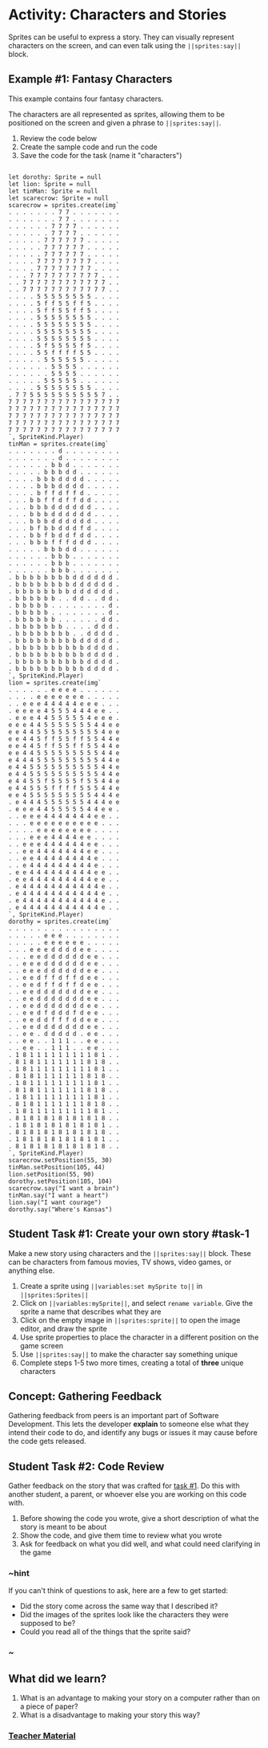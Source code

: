 # Activity: Characters and Stories

Sprites can be useful to express a story. They can visually represent characters on the screen, and can even talk using the ``||sprites:say||`` block.

## Example #1: Fantasy Characters

This example contains four fantasy characters.

The characters are all represented as sprites, allowing them to be positioned on the screen and given a phrase to ``||sprites:say||``.

1. Review the code below
2. Create the sample code and run the code
3. Save the code for the task (name it "characters")

```blocks

let dorothy: Sprite = null
let lion: Sprite = null
let tinMan: Sprite = null
let scarecrow: Sprite = null
scarecrow = sprites.create(img`
. . . . . . . 7 7 . . . . . . . 
. . . . . . . 7 7 . . . . . . . 
. . . . . . 7 7 7 7 . . . . . . 
. . . . . . 7 7 7 7 . . . . . . 
. . . . . 7 7 7 7 7 7 . . . . . 
. . . . . 7 7 7 7 7 7 . . . . . 
. . . . . 7 7 7 7 7 7 . . . . . 
. . . . 7 7 7 7 7 7 7 7 . . . . 
. . . . 7 7 7 7 7 7 7 7 . . . . 
. . . 7 7 7 7 7 7 7 7 7 7 . . . 
. . 7 7 7 7 7 7 7 7 7 7 7 7 . . 
. . 7 7 7 7 7 7 7 7 7 7 7 7 . . 
. . . . 5 5 5 5 5 5 5 5 . . . . 
. . . . 5 f f 5 5 f f 5 . . . . 
. . . . 5 f f 5 5 f f 5 . . . . 
. . . . 5 5 5 5 5 5 5 5 . . . . 
. . . . 5 5 5 5 5 5 5 5 . . . . 
. . . . 5 5 5 5 5 5 5 5 . . . . 
. . . . 5 5 5 5 5 5 5 5 . . . . 
. . . . 5 f 5 5 5 5 f 5 . . . . 
. . . . 5 5 f f f f 5 5 . . . . 
. . . . . 5 5 5 5 5 5 . . . . . 
. . . . . . 5 5 5 5 . . . . . . 
. . . . . . 5 5 5 5 . . . . . . 
. . . . . 5 5 5 5 5 . . . . . . 
. . . . 5 5 5 5 5 5 5 5 . . . . 
. 7 7 5 5 5 5 5 5 5 5 5 5 7 . . 
7 7 7 7 7 7 7 7 7 7 7 7 7 7 7 7 
7 7 7 7 7 7 7 7 7 7 7 7 7 7 7 7 
7 7 7 7 7 7 7 7 7 7 7 7 7 7 7 7 
7 7 7 7 7 7 7 7 7 7 7 7 7 7 7 7 
7 7 7 7 7 7 7 7 7 7 7 7 7 7 7 7 
`, SpriteKind.Player)
tinMan = sprites.create(img`
. . . . . . . d . . . . . . . . 
. . . . . . . d . . . . . . . . 
. . . . . . b b d . . . . . . . 
. . . . . b b b d d . . . . . . 
. . . . b b b d d d d . . . . . 
. . . . b b b d d d d . . . . . 
. . . . b f f d f f d . . . . . 
. . . b b f f d f f d d . . . . 
. . . b b b d d d d d d . . . . 
. . . b b b d d d d d d . . . . 
. . . b b b d d d d d d . . . . 
. . . b f b b d d d f d . . . . 
. . . b b f b d d f d d . . . . 
. . . b b b f f f d d d . . . . 
. . . . . b b b d d . . . . . . 
. . . . . . b b b . . . . . . . 
. . . . . . b b b . . . . . . . 
. . . . . . b b b . . . . . . . 
. b b b b b b b b d d d d d d . 
. b b b b b b b b d d d d d d . 
. b b b b b b b b d d d d d d . 
. b b b b b b . . d d . . d d . 
. b b b b b . . . . . . . . d . 
. b b b b b . . . . . . . . d . 
. b b b b b b . . . . . . d d . 
. b b b b b b b . . . . d d d . 
. b b b b b b b b . . d d d d . 
. b b b b b b b b b d d d d d . 
. b b b b b b b b b b d d d d . 
. b b b b b b b b b b d d d d . 
. b b b b b b b b b b d d d d . 
. b b b b b b b b b b d d d d . 
`, SpriteKind.Player)
lion = sprites.create(img`
. . . . . . e e e e . . . . . . 
. . . . e e e e e e e . . . . . 
. . e e e 4 4 4 4 4 e e e . . . 
. e e e e 4 5 5 5 4 4 4 e e . . 
. e e e 4 4 5 5 5 5 5 4 e e e . 
e e e 4 4 5 5 5 5 5 5 5 4 4 e e 
e e 4 4 5 5 5 5 5 5 5 5 5 4 e e 
e e 4 4 5 f f 5 5 f f 5 5 4 4 e 
e e 4 4 5 f f 5 5 f f 5 5 4 4 e 
e e 4 4 5 5 5 5 5 5 5 5 5 4 4 e 
e 4 4 4 5 5 5 5 5 5 5 5 5 4 4 e 
e 4 4 5 5 5 5 5 5 5 5 5 5 4 4 e 
e 4 4 5 5 5 5 5 5 5 5 5 5 4 4 e 
e 4 4 5 5 f 5 5 5 5 f 5 5 4 4 e 
e 4 4 5 5 5 f f f f 5 5 5 4 4 e 
e e 4 5 5 5 5 5 5 5 5 5 4 4 4 e 
. e 4 4 4 5 5 5 5 5 5 4 4 4 e e 
. e e e 4 4 5 5 5 5 5 4 4 e e . 
. . e e e 4 4 4 4 4 4 4 e e . . 
. . . e e e e e e e e e e . . . 
. . . . e e e e e e e e . . . . 
. . . e e e 4 4 4 4 e e . . . . 
. . e e e 4 4 4 4 4 4 e e . . . 
. . e e 4 4 4 4 4 4 4 e e . . . 
. . e e 4 4 4 4 4 4 4 4 e . . . 
. . e 4 4 4 4 4 4 4 4 4 e . . . 
. e e 4 4 4 4 4 4 4 4 4 e e . . 
. e e 4 4 4 4 4 4 4 4 4 e e . . 
. e 4 4 4 4 4 4 4 4 4 4 4 e . . 
. e 4 4 4 4 4 4 4 4 4 4 4 e . . 
. e 4 4 4 4 4 4 4 4 4 4 4 e . . 
. e 4 4 4 4 4 4 4 4 4 4 4 e . . 
`, SpriteKind.Player)
dorothy = sprites.create(img`
. . . . . . . . . . . . . . . . 
. . . . . e e e . . . . . . . . 
. . . . . e e e e e e . . . . . 
. . . e e e d d d d e e . . . . 
. . . e e d d d d d d e e . . . 
. . e e e d d d d d d e e . . . 
. . e e e d d d d d d e e . . . 
. . e e d f f d f f d e e . . . 
. . e e d f f d f f d e e . . . 
. . e e d d d d d d d e e . . . 
. . e e d d d d d d d e e . . . 
. . e e d d d d d d d e e . . . 
. . e e d f d d d f d e e . . . 
. . e e d d f f f d d e e . . . 
. . e e d d d d d d d e e . . . 
. . e e . d d d d d . e e . . . 
. . e e . . 1 1 1 . . e e . . . 
. . e e . . 1 1 1 . . e e . . . 
. 1 8 1 1 1 1 1 1 1 1 1 8 1 . . 
. 8 1 8 1 1 1 1 1 1 1 8 1 8 . . 
. 1 8 1 1 1 1 1 1 1 1 1 8 1 . . 
. 8 1 8 1 1 1 1 1 1 1 8 1 8 . . 
. 1 8 1 1 1 1 1 1 1 1 1 8 1 . . 
. 8 1 8 1 1 1 1 1 1 1 8 1 8 . . 
. 1 8 1 1 1 1 1 1 1 1 1 8 1 . . 
. 8 1 8 1 1 1 1 1 1 1 8 1 8 . . 
. 1 8 1 1 1 1 1 1 1 1 1 8 1 . . 
. 8 1 8 1 8 1 8 1 8 1 8 1 8 . . 
. 1 8 1 8 1 8 1 8 1 8 1 8 1 . . 
. 8 1 8 1 8 1 8 1 8 1 8 1 8 . . 
. 1 8 1 8 1 8 1 8 1 8 1 8 1 . . 
. 8 1 8 1 8 1 8 1 8 1 8 1 8 . . 
`, SpriteKind.Player)
scarecrow.setPosition(55, 30)
tinMan.setPosition(105, 44)
lion.setPosition(55, 90)
dorothy.setPosition(105, 104)
scarecrow.say("I want a brain")
tinMan.say("I want a heart")
lion.say("I want courage")
dorothy.say("Where's Kansas")
```

## Student Task #1: Create your own story #task-1

Make a new story using characters and the ``||sprites:say||`` block. These can be characters from famous movies, TV shows, video games, or anything else.

1. Create a sprite using ``||variables:set mySprite to||`` in ``||sprites:Sprites||``
2. Click on ``||variables:mySprite||``, and select `rename variable`. Give the sprite a name that describes what they are
3. Click on the empty image in ``||sprites:sprite||`` to open the image editor, and draw the sprite
4. Use sprite properties to place the character in a different position on the game screen
5. Use ``||sprites:say||`` to make the character say something unique
6. Complete steps 1-5 two more times, creating a total of **three** unique characters

## Concept: Gathering Feedback

Gathering feedback from peers is an important part of Software Development. This lets the developer **explain** to someone else what they intend their code to do, and identify any bugs or issues it may cause before the code gets released. 

## Student Task #2: Code Review

Gather feedback on the story that was crafted for [task #1](#task-1). Do this with another student, a parent, or whoever else you are working on this code with.

1. Before showing the code you wrote, give a short description of what the story is meant to be about
2. Show the code, and give them time to review what you wrote
3. Ask for feedback on what you did well, and what could need clarifying in the game

### ~hint

If you can't think of questions to ask, here are a few to get started:

* Did the story come across the same way that I described it?
* Did the images of the sprites look like the characters they were supposed to be?
* Could you read all of the things that the sprite said?

### ~

## What did we learn?

1. What is an advantage to making your story on a computer rather than on a piece of paper?
2. What is a disadvantage to making your story this way?

### [Teacher Material](/courses/csintro1/about/teachers)

